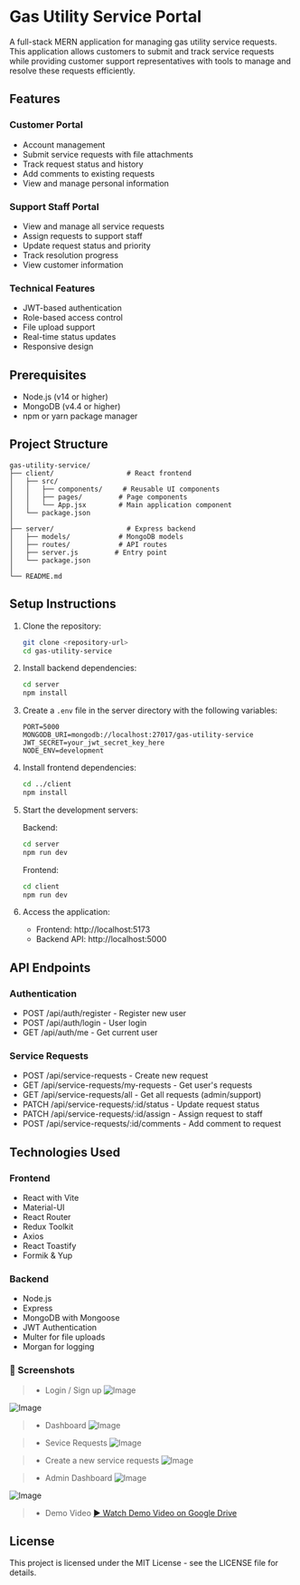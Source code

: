 # Gas Utility Service Portal

A full-stack MERN application for managing gas utility service requests. This application allows customers to submit and track service requests while providing customer support representatives with tools to manage and resolve these requests efficiently.

## Features

### Customer Portal
- Account management
- Submit service requests with file attachments
- Track request status and history
- Add comments to existing requests
- View and manage personal information

### Support Staff Portal
- View and manage all service requests
- Assign requests to support staff
- Update request status and priority
- Track resolution progress
- View customer information

### Technical Features
- JWT-based authentication
- Role-based access control
- File upload support
- Real-time status updates
- Responsive design

## Prerequisites

- Node.js (v14 or higher)
- MongoDB (v4.4 or higher)
- npm or yarn package manager

## Project Structure

```
gas-utility-service/
├── client/                  # React frontend
│   ├── src/
│   │   ├── components/     # Reusable UI components
│   │   ├── pages/         # Page components
│   │   └── App.jsx        # Main application component
│   └── package.json
│
├── server/                  # Express backend
│   ├── models/            # MongoDB models
│   ├── routes/            # API routes
│   ├── server.js         # Entry point
│   └── package.json
│
└── README.md
```

## Setup Instructions

1. Clone the repository:
   ```bash
   git clone <repository-url>
   cd gas-utility-service
   ```

2. Install backend dependencies:
   ```bash
   cd server
   npm install
   ```

3. Create a `.env` file in the server directory with the following variables:
   ```
   PORT=5000
   MONGODB_URI=mongodb://localhost:27017/gas-utility-service
   JWT_SECRET=your_jwt_secret_key_here
   NODE_ENV=development
   ```

4. Install frontend dependencies:
   ```bash
   cd ../client
   npm install
   ```

5. Start the development servers:

   Backend:
   ```bash
   cd server
   npm run dev
   ```

   Frontend:
   ```bash
   cd client
   npm run dev
   ```

6. Access the application:
   - Frontend: http://localhost:5173
   - Backend API: http://localhost:5000

## API Endpoints

### Authentication
- POST /api/auth/register - Register new user
- POST /api/auth/login - User login
- GET /api/auth/me - Get current user

### Service Requests
- POST /api/service-requests - Create new request
- GET /api/service-requests/my-requests - Get user's requests
- GET /api/service-requests/all - Get all requests (admin/support)
- PATCH /api/service-requests/:id/status - Update request status
- PATCH /api/service-requests/:id/assign - Assign request to staff
- POST /api/service-requests/:id/comments - Add comment to request

## Technologies Used

### Frontend
- React with Vite
- Material-UI
- React Router
- Redux Toolkit
- Axios
- React Toastify
- Formik & Yup

### Backend
- Node.js
- Express
- MongoDB with Mongoose
- JWT Authentication
- Multer for file uploads
- Morgan for logging

### 📸 Screenshots

> - Login / Sign up
  ![Image](https://github.com/user-attachments/assets/72de6bbf-b037-489e-b8a8-d1274f5a2f67)

  ![Image](https://github.com/user-attachments/assets/0313a16e-9afc-4342-815d-534f7e7a55ed)

> - Dashboard
  ![Image](https://github.com/user-attachments/assets/34135822-7a03-467d-a91c-49a6fbd77adc)

> - Sevice Requests
  ![Image](https://github.com/user-attachments/assets/b314fb33-44f4-410e-ae0a-aa6ca3d73376)

> - Create a new service requests
  ![Image](https://github.com/user-attachments/assets/44b0ca91-ad67-47a5-a6d0-660357551008)

> - Admin Dashboard
  ![Image](https://github.com/user-attachments/assets/cbcc8571-9005-4a29-9824-bb5252e315a3)

  ![Image](https://github.com/user-attachments/assets/6a8ad67e-1036-48d9-a084-a5c3f778258d)

> - Demo Video
  [▶️ Watch Demo Video on Google Drive](https://drive.google.com/file/d/1HKF7QFl-_pIMYpGtellWZR2n4whpQD5-/view?usp=sharing)

## License

This project is licensed under the MIT License - see the LICENSE file for details. 
